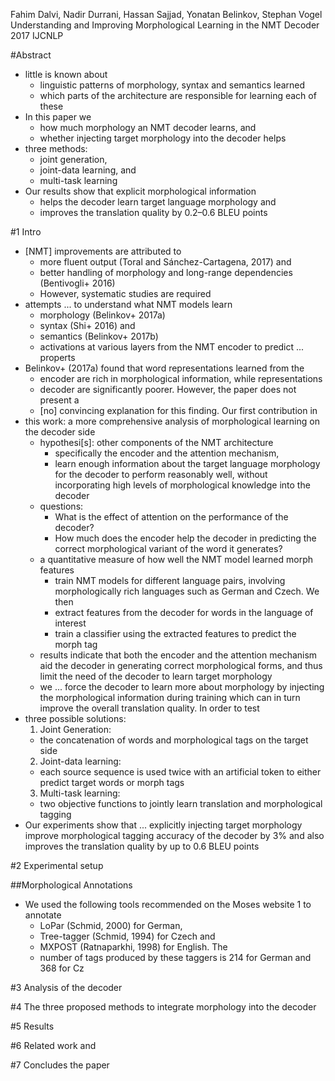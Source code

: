 Fahim Dalvi, Nadir Durrani, Hassan Sajjad, Yonatan Belinkov, Stephan Vogel
Understanding and Improving Morphological Learning in the NMT Decoder
2017 IJCNLP

#Abstract

* little is known about
  * linguistic patterns of morphology, syntax and semantics learned
  * which parts of the architecture are responsible for learning each of these
* In this paper we
  * how much morphology an NMT decoder learns, and
  * whether injecting target morphology into the decoder helps
* three methods:
  * joint generation,
  * joint-data learning, and
  * multi-task learning
* Our results show that explicit morphological information
  * helps the decoder learn target language morphology and
  * improves the translation quality by 0.2–0.6 BLEU points

#1 Intro

* [NMT] improvements are attributed to
  * more fluent output (Toral and Sánchez-Cartagena, 2017) and
  * better handling of morphology and long-range dependencies
    (Bentivogli+ 2016)
  * However, systematic studies are required
* attempts ... to understand what NMT models learn
  * morphology (Belinkov+ 2017a)
  * syntax (Shi+ 2016) and
  * semantics (Belinkov+ 2017b)
  * activations at various layers from the NMT encoder to predict ...  properts
* Belinkov+ (2017a) found that word representations learned from the
  * encoder are rich in morphological information, while representations
  * decoder are significantly poorer.  However, the paper does not present a
  * [no] convincing explanation for this finding. Our first contribution in
* this work: 
  a more comprehensive analysis of morphological learning on the decoder side
  * hypothesi[s]: other components of the NMT architecture
    * specifically the encoder and the attention mechanism,
    * learn enough information about the target language morphology for the
      decoder to perform reasonably well, without incorporating high levels of
      morphological knowledge into the decoder
  * questions:
    * What is the effect of attention on the performance of the decoder?
    * How much does the encoder help the decoder
      in predicting the correct morphological variant of the word it generates?
  * a quantitative measure of how well the NMT model learned morph features
    * train NMT models for different language pairs,
      involving morphologically rich languages such as German and Czech. We then
    * extract features from the decoder for words in the language of interest
    * train a classifier using the extracted features to predict the morph tag
  * results indicate that both the encoder and the attention mechanism
    aid the decoder in generating correct morphological forms, and thus
    limit the need of the decoder to learn target morphology
  * we ... force the decoder to learn more about morphology
    by injecting the morphological information during training
    which can in turn improve the overall translation quality. In order to test
* three possible solutions:
  1. Joint Generation:
    * the concatenation of words and morphological tags on the target side
  2. Joint-data learning:
    * each source sequence is used twice
      with an artificial token to either predict target words or morph tags
  3. Multi-task learning:
    * two objective functions
      to jointly learn translation and morphological tagging
* Our experiments show that ... explicitly injecting target morphology improve
  morphological tagging accuracy of the decoder by 3% and also improves the
  translation quality by up to 0.6 BLEU points

#2 Experimental setup

##Morphological Annotations

* We used the following tools recommended on the Moses website 1 to annotate
  * LoPar (Schmid, 2000) for German, 
  * Tree-tagger (Schmid, 1994) for Czech and 
  * MXPOST (Ratnaparkhi, 1998) for English.  The 
  * number of tags produced by these taggers is 214 for German and 368 for Cz

#3 Analysis of the decoder

#4 The three proposed methods to integrate morphology into the decoder

#5 Results

#6 Related work and

#7 Concludes the paper
